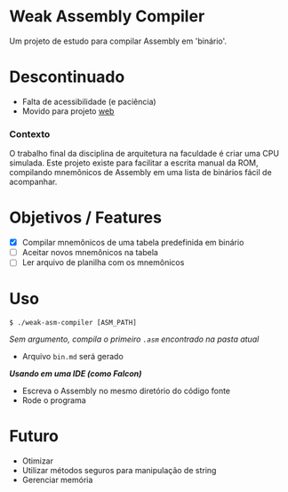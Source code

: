 # Weak Assembly Compiler

Um projeto de estudo para compilar Assembly em 'binário'.

# **Descontinuado**
   - Falta de acessibilidade (e paciência)
   - Movido para projeto [web](https://github.com/Luis-Guerra-Ocarinna/Weak-Assembly-Compiler/tree/web)

### Contexto

O trabalho final da disciplina de arquitetura na faculdade é criar uma CPU simulada.
Este projeto existe para facilitar a escrita manual da ROM, compilando mnemônicos de Assembly em uma lista de binários fácil de acompanhar.

# Objetivos / Features

   * [x] Compilar mnemônicos de uma tabela predefinida em binário
   * [ ] Aceitar novos mnemônicos na tabela
   * [ ] Ler arquivo de planilha com os mnemônicos

# Uso

```console
$ ./weak-asm-compiler [ASM_PATH]
```
   *Sem argumento, compila o primeiro `.asm` encontrado na pasta atual*

   - Arquivo `bin.md` será gerado

***Usando em uma IDE (como Falcon)***
   - Escreva o Assembly no mesmo diretório do código fonte
   - Rode o programa

# Futuro

  * Otimizar
  * Utilizar métodos seguros para manipulação de string
  * Gerenciar memória

